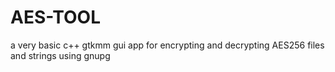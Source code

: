 # AES-TOOL
a very basic c++ gtkmm gui app for encrypting and decrypting AES256 files and strings using gnupg
